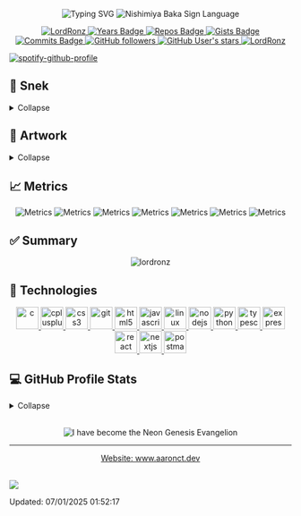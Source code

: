 <p align="center">
    <img src="https://readme-typing-svg.herokuapp.com?color=%23EB2754&size=40&center=true&width=600&height=69&lines=Henlo;Sussy+baka" alt="Typing SVG">
    <img src="./nishimiya-baka.gif" alt="Nishimiya Baka Sign Language"/>
</p>

<p align="center">
    <a href="https://github.com/lordronz/" target="_blank">
        <img src="https://komarev.com/ghpvc/?username=lordronz&label=Profile%20views&color=690000&style=flat-square" alt="LordRonz"/>
    </a>
    <a href="https://badges.pufler.dev" target="_blank">
        <img src="https://badges.pufler.dev/years/lordronz?style=flat-square&color=690000" alt="Years Badge"/>
    </a>
    <a href="https://badges.pufler.dev" target="_blank">
        <img src="https://badges.pufler.dev/repos/lordronz?style=flat-square&color=690000" alt="Repos Badge"/>
    </a>
    <a href="https://badges.pufler.dev" target="_blank">
        <img src="https://badges.pufler.dev/gists/lordronz?style=flat-square&color=690000" alt="Gists Badge"/>
    </a>
    <a href="https://badges.pufler.dev" target="_blank">
        <img src="https://badges.pufler.dev/commits/monthly/lordronz?style=flat-square&color=690000" alt="Commits Badge"/>
    </a>
    <a href="https://badges.pufler.dev" target="_blank">
        <img src="https://img.shields.io/github/followers/lordronz?style=social" alt="GitHub followers"/>
    </a>
    <a href="https://badges.pufler.dev" target="_blank">
        <img src="https://img.shields.io/github/stars/lordronz?affiliations=OWNER%2CCOLLABORATOR&style=social" alt="GitHub User's stars"/>
    </a>
    <a href="https://github.com/lordronz/" target="_blank">
        <img src="https://img.shields.io/badge/isAwesome-true-blue?style=flat-square&color=690000" alt="LordRonz"/>
    </a>
</p>

[![spotify-github-profile](https://spotify-github-profile.vercel.app/api/view?uid=zj0mmwt10p8w3j0k03jfj9330&cover_image=true&theme=natemoo-re&bar_color=a90000&bar_color_cover=false)](https://spotify-github-profile.vercel.app/api/view?uid=zj0mmwt10p8w3j0k03jfj9330&redirect=true)

## 🐍 Snek

<details> 
    <summary>Collapse</summary>
    <br/>
        <p align="center">
            <picture>
              <source media="(prefers-color-scheme: dark)" srcset="https://raw.githubusercontent.com/lordronz/lordronz/snek-output/grid-snake-dark.svg" />
              <source media="(prefers-color-scheme: light)" srcset="https://raw.githubusercontent.com/lordronz/lordronz/snek-output/grid-snake-light.svg" />
              <img alt="GitHub contribution Snek animation" src="https://raw.githubusercontent.com/lordronz/lordronz/snek-output/grid-snake.svg" />
            </picture>
        </p>
</details>

## 🎨 Artwork

<details> 
    <summary>Collapse</summary>
    <br/>
        <p align="center">
            <img src="./gitartwork.svg" alt="Git Artwork"/>
        </p>
</details>

## 📈 Metrics

<p align="center">
    <img src="metrics.plugin.topics.mastered.svg" alt="Metrics"/>
    <img src="metrics.plugin.languages.details.svg" alt="Metrics"/>
    <img src="metrics.plugin.calendar.svg" alt="Metrics"/>
    <img src="metrics.plugin.achivements.svg" alt="Metrics"/>
    <img src="metrics.plugin.personal.anilist.svg" alt="Metrics"/>
    <img src="metrics.plugin.pagespeed.svg" alt="Metrics"/>
    <img src="metrics.plugin.gists.svg" alt="Metrics"/>
</p>

<!-- <details> 
    <summary>Calendar</summary>
    <br/>
        <p align="center">
            <img src="metrics.plugin.calendar.svg" alt="Metrics"/>
        </p>
</details>

<details> 
    <summary>Achievements</summary>
    <br/>
        <p align="center">
            <img src="metrics.plugin.achivements.svg" alt="Metrics"/>
        </p>
</details> -->

## ✅ Summary

<p align="center">
    <img src="https://github-profile-trophy.vercel.app/?username=lordronz&theme=monokai" alt="lordronz"/>
</p>

## 🔧 Technologies

<p align="center"> <a href="https://www.cprogramming.com/" target="_blank"> <img src="https://raw.githubusercontent.com/devicons/devicon/master/icons/c/c-original.svg" alt="c" width="40" height="40"/> </a> <a href="https://www.w3schools.com/cpp/" target="_blank"> <img src="https://raw.githubusercontent.com/devicons/devicon/master/icons/cplusplus/cplusplus-original.svg" alt="cplusplus" width="40" height="40"/> </a> <a href="https://www.w3schools.com/css/" target="_blank"> <img src="https://raw.githubusercontent.com/devicons/devicon/master/icons/css3/css3-original-wordmark.svg" alt="css3" width="40" height="40"/> </a> <a href="https://git-scm.com/" target="_blank"> <img src="https://www.vectorlogo.zone/logos/git-scm/git-scm-icon.svg" alt="git" width="40" height="40"/> </a> <a href="https://www.w3.org/html/" target="_blank"> <img src="https://raw.githubusercontent.com/devicons/devicon/master/icons/html5/html5-original-wordmark.svg" alt="html5" width="40" height="40"/> </a> <a href="https://developer.mozilla.org/en-US/docs/Web/JavaScript" target="_blank"> <img src="https://raw.githubusercontent.com/devicons/devicon/master/icons/javascript/javascript-original.svg" alt="javascript" width="40" height="40"/> </a> <a href="https://www.linux.org/" target="_blank"> <img src="https://raw.githubusercontent.com/devicons/devicon/master/icons/linux/linux-original.svg" alt="linux" width="40" height="40"/> </a> <a href="https://nodejs.org" target="_blank"> <img src="https://raw.githubusercontent.com/devicons/devicon/master/icons/nodejs/nodejs-original-wordmark.svg" alt="nodejs" width="40" height="40"/> </a> <a href="https://www.python.org" target="_blank"> <img src="https://raw.githubusercontent.com/devicons/devicon/master/icons/python/python-original.svg" alt="python" width="40" height="40"/> </a> <a href="https://www.typescriptlang.org/" target="_blank"> <img src="https://raw.githubusercontent.com/devicons/devicon/master/icons/typescript/typescript-original.svg" alt="typescript" width="40" height="40"/> </a> <a href="https://expressjs.com" target="_blank"> <img src="https://raw.githubusercontent.com/devicons/devicon/master/icons/express/express-original-wordmark.svg" alt="express" width="40" height="40"/> </a> <a href="https://reactjs.org/" target="_blank" rel="noreferrer"> <img src="https://raw.githubusercontent.com/devicons/devicon/master/icons/react/react-original-wordmark.svg" alt="react" width="40" height="40"/> </a> <a href="https://nextjs.org/" target="_blank" rel="noreferrer"> <img src="https://cdn.worldvectorlogo.com/logos/nextjs-2.svg" alt="nextjs" width="40" height="40"/> </a>  <a href="https://postman.com" target="_blank"> <img src="https://www.vectorlogo.zone/logos/getpostman/getpostman-icon.svg" alt="postman" width="40" height="40"/> </a> </p>

## 💻 GitHub Profile Stats

<details> 
    <summary>Collapse</summary>
    <br/>
        <p align="center">
            <img src="https://github-readme-stats.vercel.app/api/top-langs?username=lordronz&show_icons=true&theme=monokai&locale=en&layout=compact&langs_count=10&hide=html,css,vue,cmake,jupyter%20notebook,scss,tex,smarty&exclude_repo=dotfiles,laravel-react-starter" alt="Top Lang"/>
            <img src="https://github-readme-stats.vercel.app/api?username=lordronz&show_icons=true&theme=monokai&locale=en" alt="LordRonz"/>
            <img src="https://github-readme-stats.vercel.app/api/wakatime?username=lordronz&theme=monokai&locale=en&layout=compact" alt="LordRonz"/>
            <img src="https://github-readme-streak-stats.herokuapp.com/?user=lordronz&theme=monokai" alt="LordRonz"/>
        </p>
    <b>Note:</b> Top languages is only a metric of the languages my public code consists of and doesn't reflect experience or skill level.
</details>
<br/>

<p align="center">
    <img src="./eva.png" alt="I have become the Neon Genesis Evangelion"/>
</p>

---
<div align="center">
    <a href="https://www.aaronct.dev" target="_blank">Website: www.aaronct.dev</a><br/><br/>
</div>

![](https://hit.yhype.me/github/profile?user_id=53823544)

Updated: 07/01/2025 01:52:17
